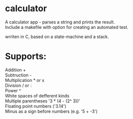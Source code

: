 # calculator
A calculator app - parses a string and prints the result.  
Include a makefile with option for creating an automated test.

wrriten in C, based on a state-machine and a stack.

# Supports:
Addition +  
Subtruction -  
Multiplication * or x  
Division / or :  
Power ^  
White spaces of defferent kinds  
Multiple parentheses '3 * (4 - (2^ 3))'  
Floating point numbers ('3.14')  
Minus as a sign before numbers (e.g. '5 + -3')  

